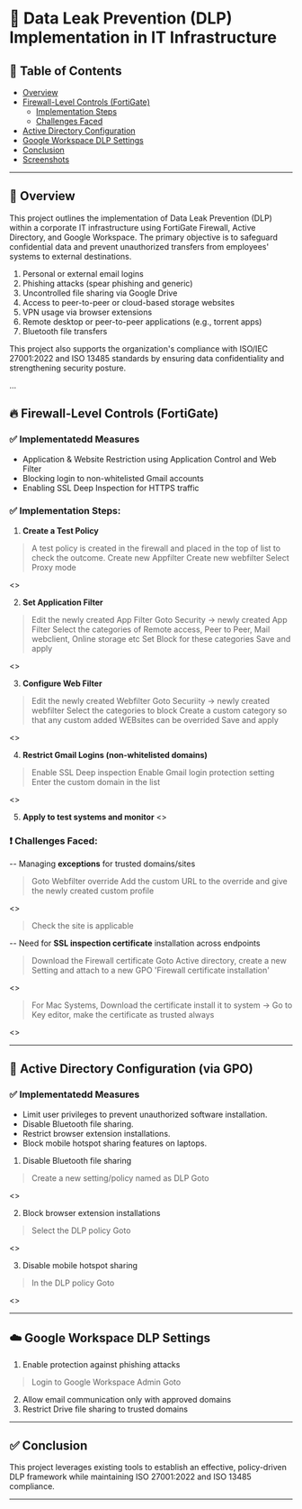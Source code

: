 # 🔐 Data Leak Prevention (DLP) Implementation in IT Infrastructure

## 📌 Table of Contents
- [Overview](#overview)
- [Firewall-Level Controls (FortiGate)](#firewall-level-controls-fortigate)
  - [Implementation Steps](#implementation-steps)
  - [Challenges Faced](#challenges-faced)
- [Active Directory Configuration](#active-directory-configuration)
- [Google Workspace DLP Settings](#google-workspace-dlp-settings)
- [Conclusion](#conclusion)
- [Screenshots](#screenshots)

---

## 📘 Overview

This project outlines the implementation of Data Leak Prevention (DLP) within a corporate IT infrastructure using FortiGate Firewall, Active Directory, and Google Workspace. The primary objective is to safeguard confidential data and prevent unauthorized transfers from employees' systems to external destinations.

1. Personal or external email logins
2. Phishing attacks (spear phishing and generic)
3. Uncontrolled file sharing via Google Drive
4. Access to peer-to-peer or cloud-based storage websites
5. VPN usage via browser extensions
6. Remote desktop or peer-to-peer applications (e.g., torrent apps)
7. Bluetooth file transfers

This project also supports the organization's compliance with ISO/IEC 27001:2022 and ISO 13485 standards by ensuring data confidentiality and strengthening security posture.

...

## 🔥 Firewall-Level Controls (FortiGate)

### ✅ Implementatedd Measures
- Application & Website Restriction using Application Control and Web Filter
- Blocking login to non-whitelisted Gmail accounts
- Enabling SSL Deep Inspection for HTTPS traffic

### ✅ Implementation Steps:
1. **Create a Test Policy**
> A test policy is created in the firewall and placed in the top of list to check the outcome.
> Create new Appfilter
> Create new webfilter
> Select Proxy mode

<<Screenshot here>>

2. **Set Application Filter**
> Edit the newly created App Filter
> Goto Security -> newly created App Filter
> Select the categories of Remote access, Peer to Peer, Mail webclient, Online storage etc
> Set Block for these categories
> Save and apply

<<Screenshot here>>

3. **Configure Web Filter**
> Edit the newly created Webfilter
> Goto Securiity -> newly created webfilter
> Select the categories to block
> Create a custom category so that any custom added WEBsites can be overrided
> Save and apply

<<Screenshot here>>

4. **Restrict Gmail Logins (non-whitelisted domains)**
> Enable SSL Deep inspection
> Enable Gmail login protection setting
> Enter the custom domain in the list

<<Screenshot here>>

5. **Apply to test systems and monitor**
<<Screenshot here>>

### ❗ Challenges Faced:
-- Managing **exceptions** for trusted domains/sites

> Goto Webfilter override
> Add the custom URL to the override and give the newly created custom profile

<<Screenshot here>>

> Check the site is applicable

-- Need for **SSL inspection certificate** installation across endpoints

> Download the Firewall certificate
> Goto Active directory, create a new Setting and attach to a new GPO 'Firewall certificate installation'

<<Screenshot here>>

> For Mac Systems, Download the certificate install it to system -> Go to Key editor, make the certificate as trusted always

<<Screenshot here>>

---

## 🧩 Active Directory Configuration (via GPO)

### ✅ Implementatedd Measures
- Limit user privileges to prevent unauthorized software installation.
- Disable Bluetooth file sharing.
- Restrict browser extension installations.
- Block mobile hotspot sharing features on laptops.

1. Disable Bluetooth file sharing

> Create a new setting/policy named as DLP
> Goto 

<<Screenshot here>>

2. Block browser extension installations

> Select the DLP policy
> Goto

<<Screenshot here>>

3. Disable mobile hotspot sharing
> In the DLP policy
> Goto

<<Screenshot here>>

---

## ☁️ Google Workspace DLP Settings

1. Enable protection against phishing attacks

> Login to Google Workspace Admin
> Goto



2. Allow email communication only with approved domains
3. Restrict Drive file sharing to trusted domains

---

## ✅ Conclusion

This project leverages existing tools to establish an effective, policy-driven DLP framework while maintaining ISO 27001:2022 and ISO 13485 compliance.

---
